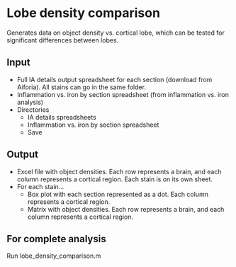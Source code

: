# Lobe density comparison
Generates data on object density vs. cortical lobe, which can be tested for significant differences between lobes.

## Input
- Full IA details output spreadsheet for each section (download from Aiforia). All stains can go in the same folder.
- Inflammation vs. iron by section spreadsheet (from inflammation vs. iron analysis)
- Directories
	- IA details spreadsheets
	- Inflammation vs. iron by section spreadsheet
	- Save

## Output
- Excel file with object densities. Each row represents a brain, and each column represents a cortical region. Each stain is on its own sheet.
- For each stain…
	- Box plot with each section represented as a dot. Each column represents a cortical region.
	- Matrix with object densities. Each row represents a brain, and each column represents a cortical region.

## For complete analysis
Run lobe_density_comparison.m